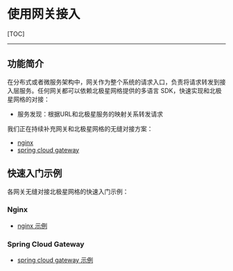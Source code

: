 # 使用网关接入

[TOC]

---

## 功能简介

在分布式或者微服务架构中，网关作为整个系统的请求入口，负责将请求转发到接入层服务。任何网关都可以依赖北极星网格提供的多语言 SDK，快速实现和北极星网格的对接：

- 服务发现：根据URL和北极星服务的映射关系转发请求

我们正在持续补充网关和北极星网格的无缝对接方案：

- [nginx](https://github.com/polarismesh/nginx-polaris)
- [spring cloud gateway](https://github.com/tencent/spring-cloud-tencent)

## 快速入门示例

各网关无缝对接北极星网格的快速入门示例：

### Nginx

- [nginx 示例](https://github.com/polarismesh/nginx-polaris/tree/main/examples)

###  Spring Cloud Gateway

- [spring cloud gateway 示例](https://github.com/tencent/spring-cloud-tencent/tree/main/examples)